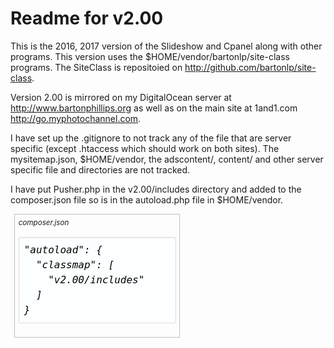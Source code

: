 # Readme for v2.00

This is the 2016, 2017 version of the Slideshow and Cpanel along with other programs.
This version uses the $HOME/vendor/bartonlp/site-class programs.
The SiteClass is repositoied on http://github.com/bartonlp/site-class.

Version 2.00 is mirrored on my DigitalOcean server at http://www.bartonphillips.org as
well as on the main site at 1and1.com http://go.myphotochannel.com.

I have set up the .gitignore to not track any of the file that are server specific
(except .htaccess which should work on both sites).
The mysitemap.json, $HOME/vendor, the adscontent/, content/ and other server specific file
and directories are not tracked.

I have put Pusher.php in the v2.00/includes directory and added to the composer.json
file so is in the autoload.php file in $HOME/vendor.

<style>
pre {
	margin:1em 0;
	font-size:1rem;
	background-color:#FCFFFF; /*#eee;*/
	border:1px solid #ddd;
	padding: .5rem;
	line-height:1.5em;
	color: black; /*#444;*/
  max-height: 20rem;
	overflow:auto;
	box-shadow:rgba(0,0,0,0.07) 0 1px 2px inset;
	border-radius:3px;
	-moz-border-radius:3px;border-radius:3px;
}
figure {
  width: 50%;
  font-style: italic;
  font-size: smaller;
  text-indent: 0;
  border: thin silver solid;
  margin: 0.5em;
  padding: 0.5em;
}
</style>

<figure>
<figcaption>composer.json</figcaption>
<pre>
"autoload": {
  "classmap": [
    "v2.00/includes"
  ]
}
</pre>
</figure>

